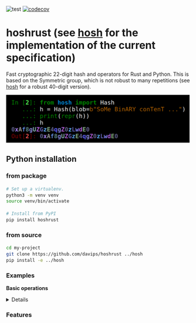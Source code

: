 ![test](https://github.com/davips/hoshrust/workflows/test/badge.svg)
[![codecov](https://codecov.io/gh/davips/hoshrust/branch/main/graph/badge.svg)](https://codecov.io/gh/davips/hoshrust)

# hoshrust (see [hosh](https://github.com/davips/hoshrust) for the implementation of the current specification)
Fast cryptographic 22-digit hash and operators for Rust and Python.
This is based on the Symmetric group, which is not robust to many repetitions (see [hosh](https://github.com/davips/hosh) for a robust 40-digit version).
<p><a href="https://github.com/davips/hoshrust/blob/main/colored-id.png">
<img src="https://raw.githubusercontent.com/davips/hoshrust/main/colored-id.png" alt="Colored base-62 representation" width="500" height="130">
</a></p>

## Python installation
### from package
```bash
# Set up a virtualenv. 
python3 -m venv venv
source venv/bin/activate

# Install from PyPI
pip install hoshrust
```

### from source
```bash
cd my-project
git clone https://github.com/davips/hoshrust ../hosh
pip install -e ../hosh
```


### Examples
**Basic operations**
<details>
<p>

```python3
from hosh import Hash

# Hashes can be multiplied.
a = Hash(blob=b"Some large binary content...")
b = Hash(blob=b"Some other binary content. Might be, e.g., an action or another large content.")
c = a * b
print(f"{a} * {b} = {c}")
"""
0v58YxIhaae5NfYuXsoC1i * 04orKjYHAZraYORILOVwos = 3yT1A5oLlW2HpjSkgzo2yg
"""
```

```python3

# Multiplication can be reverted by the inverse hash. Zero is the identity hash.
print(f"{b} * {~b} = {b * ~b} = 0")
"""
04orKjYHAZraYORILOVwos * 211eErwhEiGnit0beo4tjo = 0000000000000000000000 = 0
"""
```

```python3

print(f"{c} * {~b} = {c * ~b} = {a} = a")
"""
3yT1A5oLlW2HpjSkgzo2yg * 211eErwhEiGnit0beo4tjo = 0v58YxIhaae5NfYuXsoC1i = 0v58YxIhaae5NfYuXsoC1i = a
"""
```

```python3

print(f"{~a} * {c} = {~a * c} = {b} = b")
"""
4q4X1jczNK2eKCV4uxEPNk * 3yT1A5oLlW2HpjSkgzo2yg = 04orKjYHAZraYORILOVwos = 04orKjYHAZraYORILOVwos = b
"""
```

```python3

# Division is shorthand for reversion.
print(f"{c} / {b} = {c / b} = a")
"""
3yT1A5oLlW2HpjSkgzo2yg / 04orKjYHAZraYORILOVwos = 0v58YxIhaae5NfYuXsoC1i = a
"""
```

```python3

# Hash multiplication is not expected to be commutative.
print(f"{a * b} != {b * a}")
"""
3yT1A5oLlW2HpjSkgzo2yg != 4AvOF9Fbhakd26mosfuuvR
"""
```

```python3

# Hash multiplication is associative.
print(f"{a * (b * c)} = {(a * b) * c}")
"""
51UdYbEAGI5mVogE4aFFKe = 51UdYbEAGI5mVogE4aFFKe
"""
```

```python3


```


</p>
</details>




### Features
